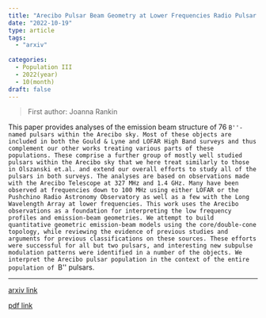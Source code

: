 ```yaml
---
title: "Arecibo Pulsar Beam Geometry at Lower Frequencies Radio Pulsar Beam Geometry Down to the 100-MHz Band: 76 Additional Sources Within the Arecibo Sky"
date: "2022-10-19"
type: article
tags:
  - "arxiv"
  
categories:
  - Population III
  - 2022(year)
  - 10(month)
draft: false
---
```

> First author: Joanna Rankin

 This paper provides analyses of the emission beam structure of 76 ``B''-named
pulsars within the Arecibo sky. Most of these objects are included in both the
Gould & Lyne and LOFAR High Band surveys and thus complement our other works
treating various parts of these populations. These comprise a further group of
mostly well studied pulsars within the Arecibo sky that we here treat similarly
to those in Olszanski et.al. and extend our overall efforts to study all of the
pulsars in both surveys. The analyses are based on observations made with the
Arecibo Telescope at 327 MHz and 1.4 GHz. Many have been observed at
frequencies down to 100 MHz using either LOFAR or the Pushchino Radio Astronomy
Observatory as well as a few with the Long Wavelength Array at lower
frequencies. This work uses the Arecibo observations as a foundation for
interpreting the low frequency profiles and emission-beam geometries. We
attempt to build quantitative geometric emission-beam models using the
core/double-cone topology, while reviewing the evidence of previous studies and
arguments for previous classifications on these sources. These efforts were
successful for all but two pulsars, and interesting new subpulse modulation
patterns were identified in a number of the objects. We interpret the Arecibo
pulsar population in the context of the entire population of ``B'' pulsars.

---
[arxiv link](http://arxiv.org/abs/2210.10896v1)

[pdf link](http://arxiv.org/pdf/2210.10896v1)